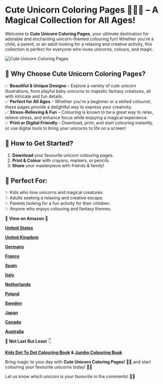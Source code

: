 # Cute Unicorn Coloring Pages 🌈✨🦄 – A Magical Collection for All Ages!

Welcome to **Cute Unicorn Coloring Pages**, your ultimate destination for adorable and enchanting unicorn-themed colouring fun! Whether you're a child, a parent, or an adult looking for a relaxing and creative activity, this collection is perfect for everyone who loves unicorns, colours, and magic.  

![Cute Unicorn Coloring Pages](https://github.com/user-attachments/assets/14ef5f06-fde4-42a0-a824-89d06cc760fa)

## 🌟 Why Choose Cute Unicorn Coloring Pages?

✅ **Beautiful & Unique Designs** – Explore a variety of cute unicorn illustrations, from playful baby unicorns to majestic fantasy creatures, all with intricate and fun details.  
✅ **Perfect for All Ages** – Whether you're a beginner or a skilled colourist, these pages provide a delightful way to express your creativity.  
✅ **Stress-Relieving & Fun** – Colouring is known to be a great way to relax, relieve stress, and enhance focus while enjoying a magical experience.  
✅ **Print or Digital Friendly** – Download, print, and start colouring instantly, or use digital tools to bring your unicorns to life on a screen!  

## 🎨 How to Get Started?

1. **Download** your favourite unicorn colouring pages.  
2. **Print & Colour** with crayons, markers, or pencils.  
3. **Share** your masterpiece with friends & family!  

## 🦄 Perfect For:

✨ Kids who love unicorns and magical creatures.  
✨ Adults seeking a relaxing and creative escape.  
✨ Parents looking for a fun activity for their children.  
✨ Anyone who enjoys colouring and fantasy themes.  

🎯 **View on Amazon** 🛒

**[United States](https://kdp.amazon.com/amazon-dp-action/us/dualbookshelf.marketplacelink/B0DCJSSXV7)**

**[United Kingdom](https://kdp.amazon.com/amazon-dp-action/uk/dualbookshelf.marketplacelink/B0DCJSSXV7)**

**[Germany](https://kdp.amazon.com/amazon-dp-action/de/dualbookshelf.marketplacelink/B0DCJSSXV7)**

**[France](https://kdp.amazon.com/amazon-dp-action/fr/dualbookshelf.marketplacelink/B0DCJSSXV7)**

**[Spain](https://kdp.amazon.com/amazon-dp-action/es/dualbookshelf.marketplacelink/B0DCJSSXV7)**

**[Italy](https://kdp.amazon.com/amazon-dp-action/it/dualbookshelf.marketplacelink/B0DCJSSXV7)**

**[Netherlands](https://kdp.amazon.com/amazon-dp-action/nl/dualbookshelf.marketplacelink/B0DCJSSXV7)**

**[Poland](https://kdp.amazon.com/amazon-dp-action/pl/dualbookshelf.marketplacelink/B0DCJSSXV7)**

**[Sweden](https://kdp.amazon.com/amazon-dp-action/se/dualbookshelf.marketplacelink/B0DCJSSXV7)**

**[Japan](https://kdp.amazon.com/amazon-dp-action/jp/dualbookshelf.marketplacelink/B0DCJSSXV7)**

**[Canada](https://kdp.amazon.com/amazon-dp-action/ca/dualbookshelf.marketplacelink/B0DCJSSXV7)**

**[Australia](https://kdp.amazon.com/amazon-dp-action/au/dualbookshelf.marketplacelink/B0DCJSSXV7)**

📍 **Not Last But Least** 👇

**[Kids Dot To Dot Colouring Book](https://m.indiamart.com/proddetail/2855062706830.html?utm_source=endlessentertainmentvideos&utm_medium=affiliate&utm_campaign=0225&utm_content=1887) & [Jumbo Colouring Book](https://m.indiamart.com/proddetail/12991643548.html?utm_source=endlessentertainmentvideos&utm_medium=affiliate&utm_campaign=0225&utm_content=1889)**

Bring magic to your day with **Cute Unicorn Coloring Pages!** 🎨💖 and start colouring your favourite unicorns today! 🌈✨  

Let us know which unicorn is your favourite in the comments! 🦄💬
